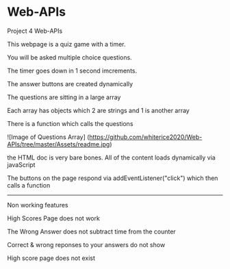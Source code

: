 # Web-APIs
Project 4 Web-APIs

This webpage is a quiz game with a timer.

You will be asked multiple choice questions.

The timer goes down in 1 second imcrements.

The answer buttons are created dynamically

The questions are sitting in a large array

Each array has objects which 2 are strings and 1 is another array

There is a function which calls the questions

![Image of Questions Array] (https://github.com/whiterice2020/Web-APIs/tree/master/Assets/readme.jpg)

the HTML doc is very  bare bones.  All of the content loads dynamically via javaScript

The buttons on the page respond via addEventListener("click") which then calls a function

***************************
Non working features

High Scores Page does not work

The Wrong Answer does not subtract time from the counter

Correct & wrong reponses to your answers do not show

High score page does not exist

